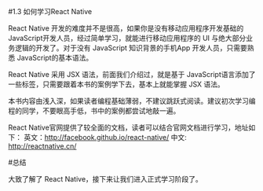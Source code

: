 #1.3 如何学习React Native

React Native 开发的难度并不是很高，如果你是没有移动应用程序开发基础的JavaScript开发人员，经过简单学习，就能进行移动应用程序的 UI 与绝大部分业务逻辑的开发了。对于没有 JavaScript 知识背景的手机App 开发人员，只需要熟悉 JavaScript的基本语法。

React Native 采用 JSX 语法，前面我们介绍过，就是基于 JavaScript语言添加了一些标签，只需要跟着本书的案例学下去，基本上就能掌握 JSX 语法。

本书内容由浅入深，如果读者编程基础薄弱，不建议跳跃式阅读。建议初次学习编程的同学，不要眼高手低，书中的案例都尝试地敲一遍。

React Native官网提供了较全面的文档，读者可以结合官网文档进行学习，地址如下：
英文：http://facebook.github.io/react-native/
中文: http://reactnative.cn/


#总结

大致了解了 React Native，接下来让我们进入正式学习阶段了。